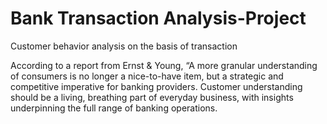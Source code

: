 # Bank Transaction Analysis-Project
Customer behavior analysis on the basis of transaction

According to a report from Ernst & Young, “A more granular understanding of consumers is no longer a nice-to-have item, but a strategic and competitive imperative for banking providers. Customer understanding should be a living, breathing part of everyday business, with insights underpinning the full range of banking operations.
